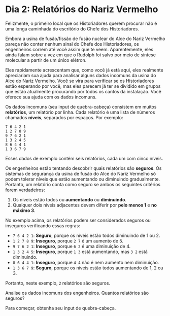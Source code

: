# Dia 2: Relatórios do Nariz Vermelho

Felizmente, o primeiro local que os Historiadores querem procurar não é uma longa caminhada do escritório do Chefe dos Historiadores.

Embora a usina de fusão/fissão de fusão nuclear do Alce do Nariz Vermelho pareça não conter nenhum sinal do Chefe dos Historiadores, os engenheiros correm até você assim que te veem. Aparentemente, eles ainda falam sobre a vez em que o Rudolph foi salvo por meio de síntese molecular a partir de um único elétron.

Eles rapidamente acrescentam que, como você já está aqui, eles realmente apreciariam sua ajuda para analisar alguns dados incomuns da usina do Alce do Nariz Vermelho. Você se vira para verificar se os Historiadores estão esperando por você, mas eles parecem já ter se dividido em grupos que estão atualmente procurando por todos os cantos da instalação. Você oferece sua ajuda com os dados incomuns.

Os dados incomuns (seu input de quebra-cabeça) consistem em muitos **relatórios**, um relatório por linha. Cada relatório é uma lista de números chamados **níveis**, separados por espaços. Por exemplo:
```
7 6 4 2 1
1 2 7 8 9
9 7 6 2 1
1 3 2 4 5
8 6 4 4 1
1 3 6 7 9
```
Esses dados de exemplo contêm seis relatórios, cada um com cinco níveis.

Os engenheiros estão tentando descobrir quais relatórios são **seguros**. Os sistemas de segurança da usina de fusão do Alce do Nariz Vermelho só podem tolerar níveis que estão aumentando ou diminuindo gradualmente. Portanto, um relatório conta como seguro se ambos os seguintes critérios forem verdadeiros:

1. Os níveis estão todos ou **aumentando** ou **diminuindo**.
2. Qualquer dois níveis adjacentes devem diferir por **pelo menos 1** e **no máximo 3**.

No exemplo acima, os relatórios podem ser considerados seguros ou inseguros verificando essas regras:

- ``7 6 4 2 1``: **Seguro**, porque os níveis estão todos diminuindo de 1 ou 2.
- ``1 2 7 8 9``: **Inseguro**, porque ``2 7`` é um aumento de 5.
- ``9 7 6 2 1``: **Inseguro**, porque ``6 2`` é uma diminuição de 4.
- ``1 3 2 4 5``: **Inseguro**, porque ``1 3`` está aumentando, mas ``3 2`` está diminuindo.
- ``8 6 4 4 1``: **Inseguro**, porque ``4 4`` não é nem aumento nem diminuição.
- ``1 3 6 7 9``: **Seguro**, porque os níveis estão todos aumentando de 1, 2 ou 3.

Portanto, neste exemplo, ``2`` relatórios são seguros.

Analise os dados incomuns dos engenheiros. Quantos relatórios são seguros?

Para começar, obtenha seu input de quebra-cabeça.
